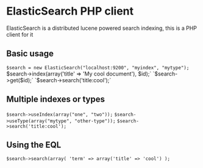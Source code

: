 # ElasticSearch PHP client
ElasticSearch is a distributed lucene powered search indexing, this is a PHP client for it
## Basic usage
`$search = new ElasticSearch("localhost:9200", "myindex", "mytype");
`$search->index(array('title' => 'My cool document'), $id);`
`$search->get($id);`
`$search->search('title:cool');`

## Multiple indexes or types
`$search->useIndex(array("one", "two"));`
`$search->useType(array("mytype", "other-type"));`
`$search->search('title:cool');`

## Using the EQL
`$search->search(array(
    'term' => array('title' => 'cool')
);`
